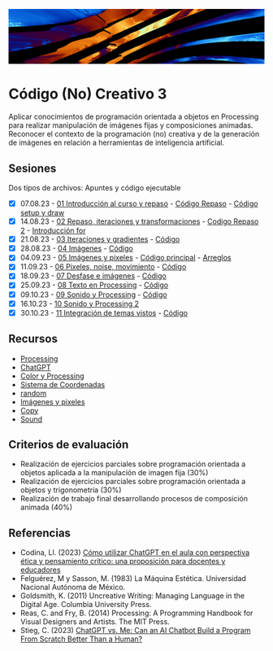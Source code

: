 ![portada](https://raw.githubusercontent.com/EmilioOcelotl/cc3-2024-1/main/img/banner.png)

# Código (No) Creativo 3 

Aplicar conocimientos de programación orientada a objetos en Processing para realizar manipulación de imágenes fijas y composiciones animadas.
Reconocer el contexto de la programación (no) creativa y de la generación de imágenes en relación a herramientas de inteligencia artificial. 

## Sesiones

Dos tipos de archivos: Apuntes y código ejecutable  

- [x] 07.08.23 - [01 Introducción al curso y repaso](https://github.com/EmilioOcelotl/cc3-2024-1/blob/main/doc/s01.md) - [Código Repaso](https://github.com/EmilioOcelotl/cc3-2024-1/blob/main/processing/s01/repaso.pde) - [Código setup y draw](https://github.com/EmilioOcelotl/cc3-2024-1/blob/main/processing/s01/setupDraw.pde)
- [x] 14.08.23 - [02 Repaso, iteraciones y transformaciones](https://github.com/EmilioOcelotl/cc3-2024-1/blob/main/doc/s02.md) - [Codigo Repaso 2](https://gist.github.com/EmilioOcelotl/13a0c34eaaa99daf21a95449430a0693) - [Introducción for](https://gist.github.com/EmilioOcelotl/13fc23a6cfde0aa52c8db336088ff336)
- [x] 21.08.23 - [03 Iteraciones y gradientes](https://github.com/EmilioOcelotl/cc3-2024-1/blob/main/doc/s03.md)  - [Código](https://gist.github.com/EmilioOcelotl/520e7003f133fe80267dbc8afb153ddb)
- [x] 28.08.23 - [04 Imágenes](https://github.com/EmilioOcelotl/cc3-2024-1/blob/main/doc/s04.md) - [Código](https://gist.github.com/EmilioOcelotl/c91e30fe62fbf4d7942de4b55defbc92)
- [x] 04.09.23 - [05 Imágenes y pixeles](https://github.com/EmilioOcelotl/cc3-2024-1/blob/main/doc/s05.md) - [Código principal](https://gist.github.com/EmilioOcelotl/23b1042a0a2d96b9fc0139c437f925b2) -  [Arreglos](https://gist.github.com/EmilioOcelotl/1938897376338d43def2ee580c0e3269)
- [x] 11.09.23 - [06 Pixeles, noise, movimiento](https://github.com/EmilioOcelotl/cc3-2024-1/blob/main/doc/s06.md) - [Código](https://gist.github.com/EmilioOcelotl/b7cdcc92634a65d0a140efda2a8618cf)
- [x] 18.09.23 - [07 Desfase e imágenes](https://github.com/EmilioOcelotl/cc3-2024-1/blob/main/doc/s07.md) - [Código](https://gist.github.com/EmilioOcelotl/7ef92b7bc6543925e063c795f63b01eb)
- [x] 25.09.23 - [08 Texto en Processing](https://github.com/EmilioOcelotl/cc3-2024-1/blob/main/doc/s08.md) - [Código](https://gist.github.com/EmilioOcelotl/2c420fb0121ff990d38378183300277c)
- [x] 09.10.23 - [09 Sonido y Processing](https://github.com/EmilioOcelotl/cc3-2024-1/blob/main/doc/s09.md) - [Código](https://gist.github.com/EmilioOcelotl/c9c1ee73644521f820c71f10b8a5418a)
- [x] 16.10.23 - [10 Sonido y Processing 2](https://github.com/EmilioOcelotl/cc3-2024-1/blob/main/doc/s10.md)
- [x] 30.10.23 - [11 Integración de temas vistos](https://github.com/EmilioOcelotl/cc3-2024-1/blob/main/doc/s11.md) - [Código](https://gist.github.com/EmilioOcelotl/71bb5bfdbb3e15b007642c24936febb5)

## Recursos 

- [Processing](https://processing.org/)
- [ChatGPT](https://chat.openai.com/)
- [Color y Processing](https://processing.org/tutorials/color)
- [Sistema de Coordenadas](https://processing.org/tutorials/coordinatesystemandshapes)
- [random](https://processing.org/reference/random_.html)
- [Imágenes y pixeles](https://processing.org/tutorials/pixels)
- [Copy](https://processing.org/reference/copy_.html)
- [Sound](https://processing.org/reference/libraries/sound/index.html)

## Criterios de evaluación

- Realización de ejercicios parciales sobre programación orientada a objetos aplicada a la manipulación de imagen fija (30%)
- Realización de ejercicios parciales sobre programación orientada a objetos y trigonometría (30%)
- Realización de trabajo final desarrollando procesos de composición animada (40%) 

## Referencias

- Codina, Ll. (2023) [Cómo utilizar ChatGPT en el aula con perspectiva ética y pensamiento crítico: una proposición para docentes y educadores](https://www.lluiscodina.com/chatgpt-educadores/)
- Felguérez, M y Sasson, M. (1983) La Máquina Estética. Universidad Nacional Autónoma de México. 
- Goldsmith, K. (2011) Uncreative Writing: Managing Language in the Digital Age. Columbia University Press.
- Reas, C. and Fry, B. (2014) Processing: A Programming Handbook for Visual Designers and Artists. The MIT Press.
- Stieg, C. (2023) [ChatGPT vs. Me: Can an AI Chatbot Build a Program From Scratch Better Than a Human?](https://www.codecademy.com/resources/blog/chatgpt-vs-human-developer-coding-project/)